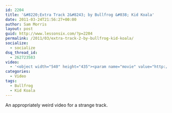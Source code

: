```yaml
---
id: 2204
title: '&#8220;Extra Track 2&#8243; by Bullfrog &#038; Kid Koala'
date: 2011-03-24T21:56:27+00:00
author: Sam Morris
layout: post
guid: http://www.lessonsix.com/?p=2204
permalink: /2011/03/extra-track-2-by-bullfrog-kid-koala/
socialize:
  - socialize
dsq_thread_id:
  - 262723583
video:
  - '<object width="540" height="435"><param name="movie" value="http://www.youtube.com/v/my2qcvbszW8?fs=1&hl=en_GB"></param><param name="allowFullScreen" value="true"></param><param name="allowscriptaccess" value="always"></param><embed src="http://www.youtube.com/v/my2qcvbszW8?fs=1&hl=en_GB" type="application/x-shockwave-flash" width="540" height="435" allowscriptaccess="always" allowfullscreen="true"></embed></object>'
categories:
  - Video
tags:
  - Bullfrog
  - Kid Koala
---
```

An appropriately weird video for a strange track.